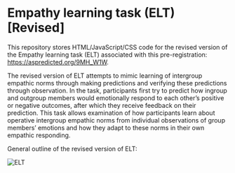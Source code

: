 # Empathy learning task (ELT) [Revised]

This repository stores HTML/JavaScript/CSS code for the revised version of the Empathy learning task (ELT) associated with this pre-registration: https://aspredicted.org/9MH_W1W.

The revised version of ELT attempts to mimic learning of intergroup empathic norms through making predictions and verifying these predictions through observation. In the task, participants first try to predict how ingroup and outgroup members would emotionally respond to each other’s positive or negative outcomes, after which they receive feedback on their prediction. This task allows examination of how participants learn about operative intergroup empathic norms from individual observations of group members’ emotions and how they adapt to these norms in their own empathic responding. 

General outline of the revised version of ELT:

![ELT](ELT_Revised_Outline.png)
